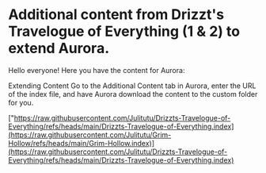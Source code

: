 # Additional content from Drizzt's Travelogue of Everything (1 & 2) to extend Aurora.

Hello everyone! Here you have the content for Aurora:

Extending Content Go to the Additional Content tab in Aurora, enter the URL of the index file, and have Aurora download the content to the custom folder for you.

["https://raw.githubusercontent.com/Julitutu/Drizzts-Travelogue-of-Everything/refs/heads/main/Drizzts-Travelogue-of-Everything.index](https://raw.githubusercontent.com/Julitutu/Grim-Hollow/refs/heads/main/Grim-Hollow.index)](https://raw.githubusercontent.com/Julitutu/Drizzts-Travelogue-of-Everything/refs/heads/main/Drizzts-Travelogue-of-Everything.index)
